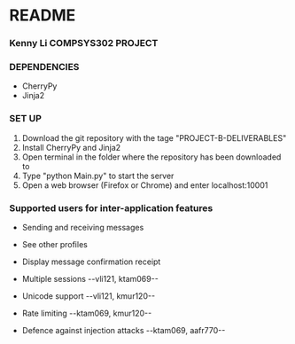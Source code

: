 # README #

### Kenny Li COMPSYS302 PROJECT ###

### DEPENDENCIES ###

* CherryPy
* Jinja2

### SET UP ###

1. Download the git repository with the tage "PROJECT-B-DELIVERABLES"
2. Install CherryPy and Jinja2
3. Open terminal in the folder where the repository has been downloaded to
4. Type "python Main.py" to start the server
5. Open a web browser (Firefox or Chrome) and enter localhost:10001

### Supported users for inter-application features ###

* Sending and receiving messages
* See other profiles
* Display message confirmation receipt
* Multiple sessions
--vli121, ktam069--

* Unicode support
--vli121, kmur120--

* Rate limiting
--ktam069, kmur120--

* Defence against injection attacks
--ktam069, aafr770--

